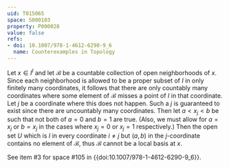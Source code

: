 ```yaml
---
uid: T015065
space: S000103
property: P000028
value: false
refs:
- doi: 10.1007/978-1-4612-6290-9_6
  name: Counterexamples in Topology
---
```


Let $x\in I^I$ and let $\mathcal{B}$ be a countable collection of open neighborhoods of $x$.  Since each neighborhood is allowed to be a proper subset of $I$ in only finitely many coordinates, it follows that there are only countably many coordinates where some element of $\mathcal{B}$ misses a point of $I$ in that coordinate.  Let $j$ be a coordinate where this does not happen.  Such a $j$ is guaranteed to exist since there are uncountably many coordinates.  Then let $a < x_j < b$ be such that not both of $a=0$ and $b=1$ are true.  (Also, we must allow for $a=x_j$ or $b=x_j$ in the cases where $x_j=0$ or $x_j=1$ respectively.)  Then the open set $U$ which is $I$ in every coordinate $i\ne j$ but $(a,b)$ in the $j$-coordinate contains no element of $\mathcal{B}$, thus $\mathcal{B}$ cannot be a local basis at $x$.

See item #3 for space #105 in {{doi:10.1007/978-1-4612-6290-9_6}}.
